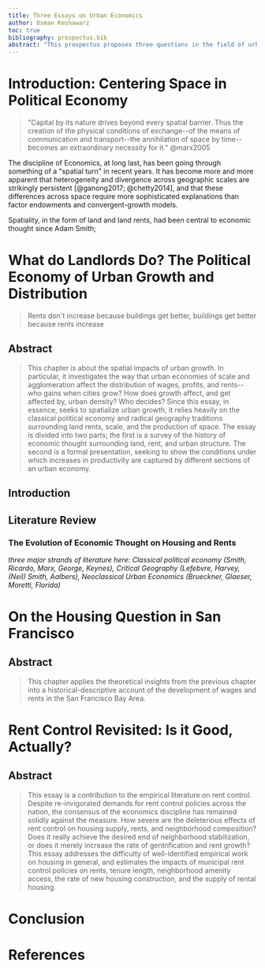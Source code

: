 ```yaml
---
title: Three Essays on Urban Economics
author: Osman Keshawarz
toc: true
bibliography: prospectus.bib
abstract: "This prospectus proposes three questions in the field of urban political economy. The first is a theoretical question on the relationship between urban growth, wages, and rents, based on classical political economy treatments of the land question. The second is a historical-discriptive question that applies the theoretical insights of the first chapter to the recent burst of growth and subsequent crisis of housing in San Francisco. The final question is on the impacts of rent control laws in the United States."
---
```


# Introduction: Centering Space in Political Economy

> "Capital by its nature drives beyond every spatial barrier. Thus the
> creation of the physical conditions of exchange--of the means of
> communication and transport--the annihilation of space by time--becomes an
> extraordinary necessity for it." @marx2005

The discipline of Economics, at long last, has been going through something
of a "spatial turn" in recent years. It has become more and more apparent
that heterogeneity and divergence across geographic scales are strikingly
persistent [@ganong2017; @chetty2014], and that these differences across
space require more sophisticated explanations than factor endowments and
convergent-growth models.

Spatiality, in the form of land and land rents, had been central to
economic thought since Adam Smith;

# What do Landlords Do? The Political Economy of Urban Growth and Distribution

> Rents don't increase because buildings get better, buildings get better
> because rents increase

## Abstract

> This chapter is about the spatial impacts of urban growth. In
> particular, it investigates the way that urban economies of scale and
> agglomeration affect the distribution of wages, profits, and rents-- who
> gains when cities grow? How does growth affect, and get affected by, urban
> density? Who decides? Since this essay, in essence, seeks
> to spatialize urban growth, it relies heavily on the classical political
> economy and radical geography traditions surrounding land rents, scale,
> and the production of space. The essay is divided into two parts;
> the first is a survey of the history of economic thought surrounding land,
> rent, and urban structure. The second is a formal presentation, seeking to
> show the conditions under which increases in productivity are captured by
> different sections of an urban economy.

## Introduction

## Literature Review

### The Evolution of Economic Thought on Housing and Rents

_three major strands of literature here: Classical political economy (Smith,
Ricardo, Marx, George, Keynes), Critical Geography (Lefebvre, Harvey, (Neil) Smith,
Aalbers), Neoclassical Urban Economics (Brueckner, Glaeser, Moretti, Florida)_

# On the Housing Question in San Francisco

## Abstract

> This chapter applies the theoretical insights from the previous chapter
> into a historical-descriptive account of the development of wages and
> rents in the San Francisco Bay Area.

# Rent Control Revisited: Is it Good, Actually?

## Abstract

> This essay is a contribution to the empirical literature on rent control.
> Despite re-invigorated demands for rent control policies across the
> nation, the consensus of the economics discipline has remained solidly
> against the measure. How severe are the deleterious effects of rent
> control on housing supply, rents, and neighborhood composition? Does it
> really achieve the desired end of neighborhood stabilization, or does it
> merely increase the rate of gentrification and rent growth? This essay
> addresses the difficulty of well-identified empirical work on housing in
> general, and estimates the impacts of municipal rent control policies on
> rents, tenure length, neighborhood amenity access, the rate of new housing
> construction, and the supply of rental housing.

# Conclusion

# References
